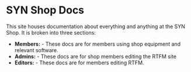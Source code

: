 # SYN Shop Docs

This site houses documentation about everything and anything at the SYN Shop.  It is broken into three sections:

-  **Members:**  - These docs are for members using shop equipment and relevant software.
-  **Admins:**  - These docs are for shop members editing the RTFM site 
-  **Editors:** - These docs are for members editing RTFM.
